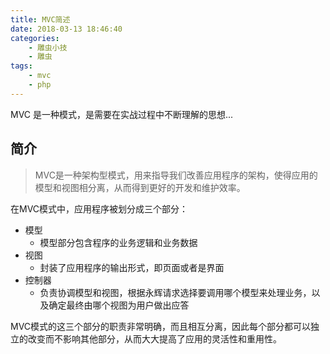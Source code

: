 ```yaml
---
title: MVC简述
date: 2018-03-13 18:46:40
categories:
	- 雕虫小技
	- 雕虫
tags: 
	- mvc
	- php
---
```

MVC 是一种模式，是需要在实战过程中不断理解的思想...
<!-- more -->
## 简介 
> MVC是一种架构型模式，用来指导我们改善应用程序的架构，使得应用的模型和视图相分离，从而得到更好的开发和维护效率。

在MVC模式中，应用程序被划分成三个部分：

- 模型
	- 模型部分包含程序的业务逻辑和业务数据
- 视图
	- 封装了应用程序的输出形式，即页面或者是界面
- 控制器
	- 负责协调模型和视图，根据永辉请求选择要调用哪个模型来处理业务，以及确定最终由哪个视图为用户做出应答

MVC模式的这三个部分的职责非常明确，而且相互分离，因此每个部分都可以独立的改变而不影响其他部分，从而大大提高了应用的灵活性和重用性。



